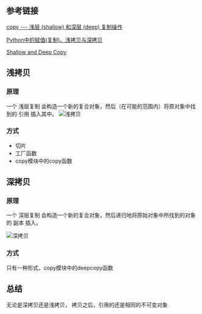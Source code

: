 ## 参考链接
[copy --- 浅层 (shallow) 和深层 (deep) 复制操作](https://docs.python.org/zh-cn/3.7/library/copy.html?highlight=copy)

[Python中的赋值(复制)、浅拷贝与深拷贝](https://zhuanlan.zhihu.com/p/54011712)

[Shallow and Deep Copy](https://www.python-course.eu/python3_deep_copy.php)

## 浅拷贝
### 原理
一个 浅层复制 会构造一个新的复合对象，然后（在可能的范围内）将原对象中找到的 引用 插入其中。
![浅拷贝](https://www.python-course.eu/images/deep_copy_detailed5.png "浅拷贝效果")

### 方式
- 切片
- 工厂函数
- copy模块中的copy函数


## 深拷贝
### 原理
一个 深层复制 会构造一个新的复合对象，然后递归地将原始对象中所找到的对象的 副本 插入。

![深拷贝](https://www.python-course.eu/images/deep_copy_detailed8.png "深拷贝效果")

### 方式
只有一种形式，copy模块中的deepcopy函数

## 总结
无论是深拷贝还是浅拷贝， 拷贝之后，引用的还是相同的不可变对象

